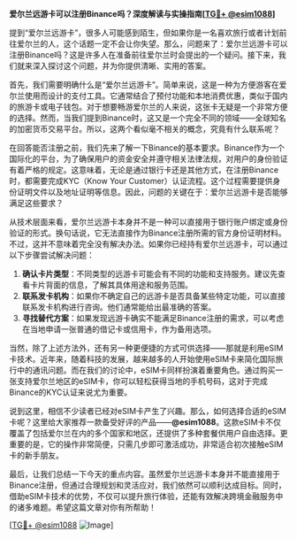 **爱尔兰远游卡可以注册Binance吗？深度解读与实操指南[[TG💪+ @esim1088](https://t.me/s/esim1088)]**

提到“爱尔兰远游卡”，很多人可能感到陌生，但如果你是一名喜欢旅行或者计划前往爱尔兰的人，这个话题一定不会让你失望。那么，问题来了：爱尔兰远游卡可以注册Binance吗？这是许多人在准备前往爱尔兰时会提出的一个疑问。接下来，我们就来深入探讨这个问题，并为你提供清晰、实用的答案。

首先，我们需要明确什么是“爱尔兰远游卡”。简单来说，这是一种为方便游客在爱尔兰使用而设计的支付工具。它通常结合了预付功能和本地消费优惠，类似于国内的旅游卡或电子钱包。对于想要畅游爱尔兰的人来说，这张卡无疑是一个非常方便的选择。然而，当我们提到Binance时，这又是一个完全不同的领域——全球知名的加密货币交易平台。所以，这两个看似毫不相关的概念，究竟有什么联系呢？

在回答能否注册之前，我们先来了解一下Binance的基本要求。Binance作为一个国际化的平台，为了确保用户的资金安全并遵守相关法律法规，对用户的身份验证有着严格的规定。这意味着，无论是通过银行卡还是其他方式，在注册Binance时，都需要完成KYC（Know Your Customer）认证流程。这个过程需要提供身份证明文件以及地址证明等信息。因此，问题的关键在于：爱尔兰远游卡是否能够满足这些要求？

从技术层面来看，爱尔兰远游卡本身并不是一种可以直接用于银行账户绑定或身份验证的形式。换句话说，它无法直接作为Binance注册所需的官方身份证明材料。不过，这并不意味着完全没有解决办法。如果你已经持有爱尔兰远游卡，可以通过以下步骤尝试解决问题：

1. **确认卡片类型**：不同类型的远游卡可能会有不同的功能和支持服务。建议先查看卡片背面的信息，了解其具体用途和服务范围。
2. **联系发卡机构**：如果你不确定自己的远游卡是否具备某些特定功能，可以直接联系发卡机构进行咨询。他们通常能给出最准确的答案。
3. **寻找替代方案**：如果发现远游卡确实不能满足Binance注册的需求，可以考虑在当地申请一张普通的借记卡或信用卡，作为备用选项。

当然，除了上述方法外，还有另一种更便捷的方式可供选择——那就是利用eSIM卡技术。近年来，随着科技的发展，越来越多的人开始使用eSIM卡来简化国际旅行中的通讯问题。而在我们的讨论中，eSIM卡同样扮演着重要角色。通过购买一张支持爱尔兰地区的eSIM卡，你可以轻松获得当地的手机号码，这对于完成Binance的KYC认证来说尤为重要。

说到这里，相信不少读者已经对eSIM卡产生了兴趣。那么，如何选择合适的eSIM卡呢？这里给大家推荐一款备受好评的产品——**@esim1088**。这款eSIM卡不仅覆盖了包括爱尔兰在内的多个国家和地区，还提供了多种套餐供用户自由选择。更重要的是，它的操作非常简便，只需几步即可激活成功，非常适合初次接触eSIM卡的新手朋友。

最后，让我们总结一下今天的重点内容。虽然爱尔兰远游卡本身并不能直接用于Binance注册，但通过合理规划和灵活应对，我们依然可以顺利达成目标。同时，借助eSIM卡技术的优势，不仅可以提升旅行体验，还能有效解决跨境金融服务中的诸多难题。希望这篇文章对你有所帮助！

[[TG💪+ @esim1088](https://t.me/s/esim1088) ![Image](https://i.postimg.cc/4NQfJmqS/Snipaste-2025-05-13-00-14-12.png)]